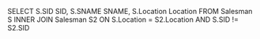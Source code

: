 SELECT S.SID SID, S.SNAME SNAME, S.Location Location FROM Salesman S INNER JOIN Salesman S2 ON S.Location = S2.Location AND S.SID != S2.SID